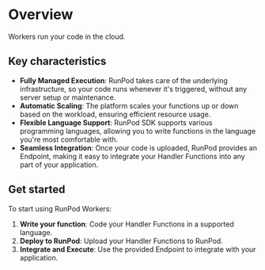 # Overview

Workers run your code in the cloud.

## Key characteristics

- **Fully Managed Execution**: RunPod takes care of the underlying infrastructure, so your code runs whenever it's triggered, without any server setup or maintenance.
- **Automatic Scaling**: The platform scales your functions up or down based on the workload, ensuring efficient resource usage.
- **Flexible Language Support**: RunPod SDK supports various programming languages, allowing you to write functions in the language you're most comfortable with.
- **Seamless Integration**: Once your code is uploaded, RunPod provides an Endpoint, making it easy to integrate your Handler Functions into any part of your application.

## Get started

To start using RunPod Workers:

1. **Write your function**: Code your Handler Functions in a supported language.
2. **Deploy to RunPod**: Upload your Handler Functions to RunPod.
3. **Integrate and Execute**: Use the provided Endpoint to integrate with your application.